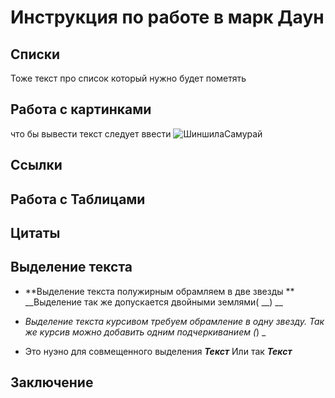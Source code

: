 # Инструкция  по работе в марк Даун

## Списки


Тоже текст про список  который нужно будет пометять
## Работа с картинками

что бы вывести текст следует ввести ![ШиншилаСамурай](Samurai.jpg)

## Ссылки 

## Работа с Таблицами

## Цитаты 

## Выделение текста

* **Выделение текста полужирным обрамляем в две звезды ** 
__Выделение так же допускается двойными  землями( __) __


* *Выделение текста курсивом требуем обрамление в одну звезду.* _Так же курсив можно добавить одним подчеркиванием (_) _

* Это нуэно для совмещенного выделения __*Текст*__ Или так _**Текст**_



## Заключение 